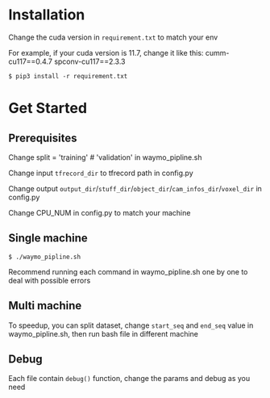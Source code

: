 # Installation
Change the cuda version in ``requirement.txt`` to match your env

For example, if your cuda version is 11.7, change it like this:
cumm-cu117==0.4.7
spconv-cu117==2.3.3
```
$ pip3 install -r requirement.txt
```

# Get Started
## Prerequisites
Change split = 'training' # 'validation' in waymo_pipline.sh

Change input ``tfrecord_dir`` to tfrecord path in config.py

Change output ``output_dir``/``stuff_dir``/``object_dir``/``cam_infos_dir``/``voxel_dir`` in config.py

Change CPU_NUM  in config.py to match your machine

## Single machine
```
$ ./waymo_pipline.sh
```

Recommend running each command in waymo_pipline.sh one by one to deal with possible errors
## Multi machine
To speedup, you can split dataset, change ``start_seq`` and ``end_seq`` value in waymo_pipline.sh, then run bash file in different machine

## Debug
Each file contain ``debug()`` function, change the params and debug as you need
